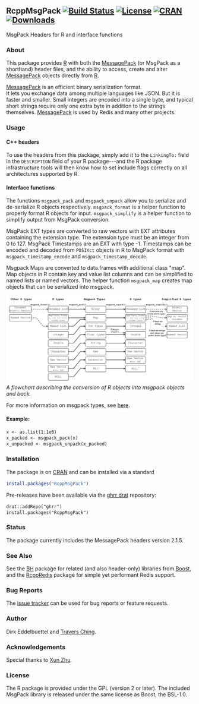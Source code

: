 ## RcppMsgPack [![Build Status](https://travis-ci.org/eddelbuettel/rcppmsgpack.svg)](https://travis-ci.org/eddelbuettel/rcppmsgpack) [![License](https://eddelbuettel.github.io/badges/GPL2+.svg)](http://www.gnu.org/licenses/gpl-2.0.html) [![CRAN](http://www.r-pkg.org/badges/version/RcppMsgPack)](https://cran.r-project.org/package=RcppMsgPack) [![Downloads](http://cranlogs.r-pkg.org/badges/RcppMsgPack?color=brightgreen)](http://www.r-pkg.org/pkg/RcppMsgPack)

MsgPack Headers for R and interface functions

### About

This package provides [R](https://www.r-project.org) with both the
[MessagePack](http://msgpack.org/) (or MsgPack as a shorthand) header files, and the 
ability to access, create and alter [MessagePack](http://msgpack.org/) objects directly from
[R](https://www.r-project.org). 

[MessagePack](http://msgpack.org/) is an efficient binary serialization format.  
It lets you exchange data among multiple languages like JSON. But it is faster and smaller. 
Small integers are encoded into a single byte, and typical short strings require only one 
extra byte in addition to the strings themselves.  [MessagePack](http://msgpack.org/) is 
used by Redis and many other projects.

### Usage
#### C++ headers

To use the headers from this package, simply add it to the `LinkingTo:` field in the 
`DESCRIPTION` field of your R package---and the R package infrastructure tools will then 
know how to set include flags correctly on all architectures supported by R.

#### Interface functions
The functions `msgpack_pack` and `msgpack_unpack` allow you to serialize and de-serialize R objects respectively.  `msgpack_format` is a helper function to properly format R objects for input.  `msgpack_simplify` is a helper function to simplify output from MsgPack conversion.  

MsgPack EXT types are converted to raw vectors with EXT attributes containing the extension type.  The extension type must be an integer from 0 to 127.  MsgPack Timestamps are an EXT with type -1.  Timestamps can be encoded and decoded from `POSIXct` objects in R to MsgPack format with `msgpack_timestamp_encode` and `msgpack_timestamp_decode`.  

Msgpack Maps are converted to data.frames with additional class "map".  Map objects in R contain key and value list columns and can be simplified to named lists or named vectors.  The helper function `msgpack_map` creates map objects that can be serialized into msgpack.  

![flowchart](https://github.com/eddelbuettel/rcppmsgpack/raw/master/vignettes/msgpack_flowchart.png "Conversion flowchart")
*A flowchart describing the conversion of R objects into msgpack objects and back.*

For more information on msgpack types, see [here](https://github.com/msgpack/msgpack/blob/master/spec.md).  

#### Example:
```
x <- as.list(1:1e6)
x_packed <- msgpack_pack(x)
x_unpacked <- msgpack_unpack(x_packed)
```

### Installation

The package is on [CRAN](https://cran.r-project.org) and can be installed via
a standard

```r
install.packages("RcppMsgPack")
```

Pre-releases have been available via the [ghrr drat](http://ghrr.github.io/drat)
repository:

```{.r}
drat::addRepo("ghrr")
install.packages("RcppMsgPack")
```

### Status

The package currently includes the MessagePack headers version 2.1.5. 

### See Also

See the [BH](http://dirk.eddelbuettel.com/code/bh.html) package for related (and also
header-only) libraries from [Boost](http://www.boost.org/), and the
[RcppRedis](http://dirk.eddelbuettel.com/code/rcppredis.html) package for simple yet performant
Redis support.

### Bug Reports

The [issue tracker](https://github.com/eddelbuettel/rcppmsgpack/issues)
can be used for bug reports or feature requests.

### Author 

Dirk Eddelbuettel and [Travers Ching](https://github.com/traversc).

### Acknowledgements

Special thanks to [Xun Zhu](https://github.com/w9).

### License

The R package is provided under the GPL (version 2 or later).  The included
MsgPack library is released under the same license as Boost, the BSL-1.0.
